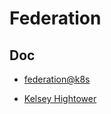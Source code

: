 # Federation

## Doc
* [federation@k8s](https://kubernetes.io/docs/tasks/federation/federation-service-discovery/)

* [Kelsey Hightower](https://github.com/kelseyhightower/kubernetes-cluster-federation)

